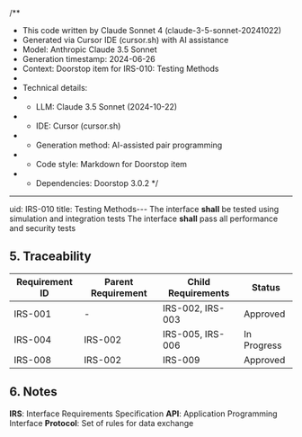 /**
 * This code written by Claude Sonnet 4 (claude-3-5-sonnet-20241022)
 * Generated via Cursor IDE (cursor.sh) with AI assistance
 * Model: Anthropic Claude 3.5 Sonnet
 * Generation timestamp: 2024-06-26
 * Context: Doorstop item for IRS-010: Testing Methods
 * 
 * Technical details:
 * - LLM: Claude 3.5 Sonnet (2024-10-22)
 * - IDE: Cursor (cursor.sh)
 * - Generation method: AI-assisted pair programming
 * - Code style: Markdown for Doorstop item
 * - Dependencies: Doorstop 3.0.2
 */
---
uid: IRS-010
title: Testing Methods---
The interface **shall** be tested using simulation and integration tests
The interface **shall** pass all performance and security tests

## 5. Traceability

| Requirement ID | Parent Requirement | Child Requirements | Status |
|----------------|-------------------|-------------------|--------|
| IRS-001 | - | IRS-002, IRS-003 | Approved |
| IRS-004 | IRS-002 | IRS-005, IRS-006 | In Progress |
| IRS-008 | IRS-002 | IRS-009 | Approved |

## 6. Notes
**IRS**: Interface Requirements Specification
**API**: Application Programming Interface
**Protocol**: Set of rules for data exchange
